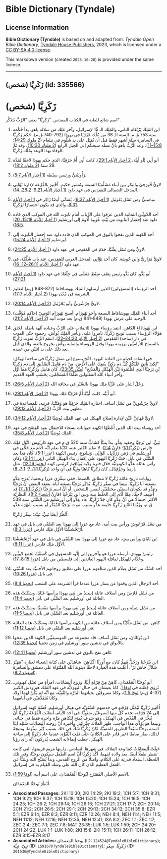 # Bible Dictionary (Tyndale)

## License Information

**Bible Dictionary (Tyndale)** is based on and adapted from: _Tyndale Open Bible Dictionary_, [Tyndale House Publishers](https://tyndaleopenresources.com/), 2023, which is licensed under a [CC BY-SA 4.0 license](https://creativecommons.org/licenses/by-sa/4.0/legalcode.en).

This markdown version (created `2025-10-20`) is provided under the same license.



--------------------------------

## زَكَرِيَّا (شخص) (id: 335566)

زَكَرِيَّا (شخص)
================

اسم شائع للغاية في الكتاب المقدس. "زَكَرِيَّا" يعني "الرَّبُّ يَتَذَكَّر".

1. ابن المَلِك يَرُبْعَام الثاني، والمَلِك الـ 15 لإسرائيل، وآخر مَلِك من سلالة ياهو. بدأ حُكْمه سنة 753 ق.م، السنة الـ 38 من مُلْك عَزَرْيَا في يهوذا (792–740 ق.م). حَكَمَ زَكَرِيَّا في السامرة سِتَّة أشهر فقط قبل أن يُقتَل على يد شَلُّوم في يَبلعام ([2 ملوك 14:29](https://ref.ly/2Kgs14:29)؛ [15:8–11](https://ref.ly/2Kgs15:8-2Kgs15:11)). وعد الرَّبُّ ياهو بأنَّ نسله سيحكُم إلى الجيل الرابع ([2 ملوك 10:30](https://ref.ly/2Kgs10:30))، وقد تَمَّ الوفاء بهذا الوعد بِمُلْك زَكَرِيَّا.
2. أبو أَبِي (أو أَبِيَّة، [2 أخبار الأيام 29:1](https://ref.ly/2Chr29:1)). كانت أَبِي أُمَّ حَزَقِيَّا، الذي حكم يهوذا لاحقًا لمُدَّة 29 سنةً ([2 ملوك 18:2](https://ref.ly/2Kgs18:2)).
3. رَأُوبَيْنيٌّ ورئيس سِبْطه ([1 أخبار الأيام 5:7](https://ref.ly/1Chr5:7)).
4. لاويٌّ قُورَحِيّ والبكر بين أبناء مَشَلْمِيَا السبعة ومُشير حكيم. اُخْتِيرَ بالقُرْعَة لإدارة بَوَّابِي المدخل الشمالي للمَقدِس في عهد داود ([1 أخبار الأيام 9:21](https://ref.ly/1Chr9:21)؛ [26:2، 14](https://ref.ly/1Chr26:2,1Chr26:14)).
5. بنيامينيٌّ ومن نَسْل يَعُوئِيل ([1 أخبار الأيام 9:37](https://ref.ly/1Chr9:37)). يُسَمَّى أيضًا زَاكِر في [1 أخبار الأيام 8:31](https://ref.ly/1Chr8:31)، والذي قد يكون اختصارًا لزَكَرِيَّا.
6. أحد اللاويِّين الثمانية الذين عزفوا على الرَّباب أمام تابوت الله في الموكب الذي قاده داود عند إحضار التابوت من بَيْتِ عُوبِيدَ أَدُومَ إلى أورشليم ([1 أخبار الأيام 15:18، 20](https://ref.ly/1Chr15:18,1Chr15:20)؛ [16:5](https://ref.ly/1Chr16:5)).
7. أحد الكهنة الذين نفخوا بالبوق في الموكب الذي قاده داود عند إحضار التابوت إلى أورشليم ([1 أخبار الأيام 15:24](https://ref.ly/1Chr15:24)).
8. لاويٌّ ومن نَسْل يِشِّيَّا، خَدَمَ في المَقدِس في عهد داود ([1 أخبار الأيام 24:25](https://ref.ly/1Chr24:25)).
9. لاويٌّ مَرَارِيٌّ وابن حُوسَة. كان أحد بَوَّابِي المدخل الغربي للمَقدِس، عند باب شَلَّكَةَ، في عهد داود ([1 أخبار الأيام 26:11](https://ref.ly/1Chr26:11-1Chr26:12,1Chr26:16)[–](https://ref.ly/1Chr26:11-1Chr26:12)[12، 16](https://ref.ly/1Chr26:11-1Chr26:12,1Chr26:16)).
10. أبو يَدُّو. كان يَدُّو رئيس نِصْفِ سِبْطِ مَنَسَّى فِي جِلْعَادَ في عهد داود ([1 أخبار الأيام 27:21](https://ref.ly/1Chr27:21)).
11. أحد الرؤساء (المسؤولين) الذين أرسلهم المَلِك يهوشافاط (872–848 ق.م) لتعليم الشريعة في مُدُن يهوذا ([2 أخبار الأيام 17:7](https://ref.ly/2Chr17:7)).
12. لاويٌّ جِرْشُونِيٌّ وأبو يَحْزَئِيلَ ([2 أخبار الأيام 20:14](https://ref.ly/2Chr20:14)).
13. أحد أبناء المَلِك يهوشافاط السبعة وأخو يَهُورَام. أصبح يَهُورَام الوَصِيّ (حاكم مُؤَقَّت) الوحيد على عرش يهوذا (848–841 ق.م) بعد موت أبيه ([2 أخبار الأيام 21:2](https://ref.ly/2Chr21:2)).
14. ابن يَهُويَادَاعَ الكاهن. انتقد رؤساء يهوذا للانقلاب على الرَّبِّ وعبادة آلهة باطلة. لحَنَقِ هؤلاء الرؤساء بسبب توبيخ زَكَرِيَّا، تآمروا عليه، وبأمر المَلِك يُوآش، رجموه حتَّى الموت في دار (ساحة) المَقدِس ([2 أخبار الأيام 24:20–22](https://ref.ly/2Chr24:20-2Chr24:22)). انتقم الرَّبُّ لموت زَكَرِيَّا بالسماح للأراميِّين بهزيمة يهوذا وقتل الرؤساء وإصابة يوآش بجروح بالغة، والذي قُتِل بعد ذلك على يد اثنَيْن من عبيده.

    في انتقاده لجيله من القادة اليهود، لمَّح يسوع إلى مقتل زَكَرِيَّا في ساحة الهيكل: "لِكَيْ يَأْتِيَ عَلَيْكُمْ كُلُّ دَمٍ زكِيٍّ سُفِكَ عَلَى الأَرْضِ، مِنْ دَمِ هَابِيلَ الصِّدِّيقِ إِلَى دَمِ زَكَرِيَّا بْنِ بَرَخِيَّا الَّذِي قَتَلْتُمُوهُ بَيْنَ الْهَيْكَلِ وَالْمَذْبَحِ" ([متَّى 23:35](https://ref.ly/Matt23:35)). كان هابيل وزَكَرِيَّا هما أوَّل وآخر أنبياء الله المقتولين ظُلْمًا المُسَجَّلين، بِحَسَبِ العهد القديم.

15. رَجُلٌ أشار على عُزِّيَّا مَلِك يهوذا بالسَّيْر في مخافة الله ([2 أخبار الأيام 26:5](https://ref.ly/2Chr26:5)).
16. أبو أَبِيَّة. كانت أَبِيَّةُ أُمَّ حَزَقِيَّا مَلِك يهوذا ([2 أخبار الأيام 29:1](https://ref.ly/2Chr29:1)).
17. لاويٌّ جِرْشُونِيٌّ من نَسْل آساف. اختاره المَلِك حَزَقِيَّا هو وَمَتَّنْيَا، قريبه، للمساعدة في تطهير بيت الرَّبِّ ([2 أخبار الأيام 29:13](https://ref.ly/2Chr29:13)).
18. لاويٌّ قَهَاتِيٌّ عُيِّنَ لإدارة إصلاح الهيكل في عهد المَلِك يُوشِيَّا ([2 أخبار الأيام 34:12](https://ref.ly/2Chr34:12)).
19. أحد رؤساء بيت الله الذين أَعْطَوْا الكهنة حيوانات بسخاء للاحتفال بعيد الفِصْح في عهد المَلِك يُوشِيَّا ([2 أخبار الأيام 35:8](https://ref.ly/2Chr35:8)).
20. نَبِيٌّ. ابن بَرَخِيَّا وحفيد عِدُّو. بدأ يتنبَّأ كشَابٍّ سنة 520 ق.م في عهد دَارِيُوسَ الأوَّل مَلِك فارس ([زَكَرِيَّا 1:1](https://ref.ly/Zech1:1)؛ قارِنْ [2:4](https://ref.ly/Zech2:4)). لا نعلم الكثير عنه، لكنَّنا نعلم أنَّه خَدَمَ مع حَجَّي في أورشليم في زَمَن زَرُبَّابِل، الوَالِي، وَيَشُوع، رئيس الكهنة ([عزرا 5:1](https://ref.ly/Ezra5:1)). كان هذا بعد السَّبْي في بابل. حَثَّ زَكَرِيَّا اليهود على إكمال بناء الهيكل الثاني ([عزرا 6:14](https://ref.ly/Ezra6:14)) وكان رأس عائلة عِدُّو الكهنوتيَّة خلال فترة ولاية يُويَاقِيمَ كرئيس كهنة ([نحميا 12:16](https://ref.ly/Neh12:16)). مثل إرميا وحِزْقِيَال، كان زَكَرِيَّا كاهنًا ونَبِيًّا في آنٍ واحد ([زَكَرِيَّا 1:1، 7](https://ref.ly/Zech1:1,Zech1:7)؛ [7:1، 8](https://ref.ly/Zech7:1,Zech7:8)).

    روايات تاريخ عائلة زَكَرِيَّا لا تتطابق بالضبط، ففي سِفْرَي عزرا ونحميا، يُدرَج عِدُّو بصفته أبا زَكَرِيَّا، بينما في سِفْر زَكَرِيَّا، يُذكَر بَرَخِيَّا بصفته أباه. يعتقد البعض أنَّ بَرَخِيَّا وعِدُّو قد يكونان اسمَيْن مختلفَيْن لنفس الشخص، أو أنَّ اسم بَرَخِيَّا ([زَكَرِيَّا 1:1، 7](https://ref.ly/Zech1:1,Zech1:7)) قد أُضِيف لاحقًا، مِمَّا أدَّى إلى الخلط بينه وبين ابن يَبْرَخْيَا (قارِنْ [إشعياء 8:2](https://ref.ly/Isa8:2)). النظريَّة الأكثر احتمالًا هي أنَّ عِدُّو كان جَدَّ زَكَرِيَّا. عاد عِدُّو إلى أورشليم من السَّبْي سنة 538 ق.م، ورُبَّما اعْتُبِرَ زَكَرِيَّا خليفة عِدُّو بسبب موت بَرَخِيَّا المُبَكِّر أو بسبب شُهْرَة عِدُّو.

    اُنْظُرْ أيضًا نَبِيٌّ، نَبِيَّة؛ سِفْر زَكَرِيَّا.

21. من نَسْل فَرْعُوشَ ورأس بيت أبيه. عاد مع عزرا إلى يهوذا بعد السَّبْي في بابل في عهد أَرْتَحْشَشْتَا الأوَّل مَلِك فارس ([عزرا 8:3](https://ref.ly/Ezra8:3)).
22. ابن بَابَايَ ورأس بيتٍ. عاد مع عزرا إلى يهوذا بعد السَّبْي في بابل في عهد أَرْتَحْشَشْتَا الأوَّل مَلِك فارس ([عزرا 8:11](https://ref.ly/Ezra8:11)).
23. رئيسٌ يهودي. أرسله عزرا هو وآخرين إلى إِدُّو، المسؤول فِي كَسِفْيَا، لجمع لاويِّين وخُدَّام للهيكل لقافلة اليهود العائدين إلى فلسطين من بابل ([عزرا 8:15–17](https://ref.ly/Ezra8:15-Ezra8:17)).
24. أحد السِّتَّة من نَسْل عِيلَام الذين شجَّعهم عزرا على تطليق زوجاتهم الأجنبيَّة بعد السَّبْي في بابل ([عزرا 10:26](https://ref.ly/Ezra10:26)).
25. أحد الرجال الذين وقفوا عن يسار عزرا عندما قرأ الشريعة على الشعب ([نحميا 8:4](https://ref.ly/Neh8:4)).
26. من نَسْل فَارَصَ ومن أسلاف عائلة (بيت) من بَنِي يهوذا يرأسها عَثَايَا، وسَكَنَتْ هذه العائلة في أورشليم بعد السَّبْي في بابل ([نحميا 11:4](https://ref.ly/Neh11:4)).
27. من نَسْل شِيلَة ومن أسلاف عائلة (بيت) من بَنِي يهوذا يرأسها مَعْسِيَّا، وسَكَنَتْ هذه العائلة في أورشليم بعد السَّبْي في بابل ([نحميا 11:5](https://ref.ly/Neh11:5)).
28. كاهن. من نَسْل مَلْكِيَّا ومن أسلاف عائلة من الكهنة يرأسها عَدَايَا، وسَكَنَتْ هذه العائلة في أورشليم بعد السَّبْي في بابل ([نحميا 11:12](https://ref.ly/Neh11:12)).
29. ابن يُونَاثَانَ، ومن نَسْل آساف. قاد مجموعة من الموسيقيِّين الكهنة الذين نفخوا بالأبواق في تدشين سور أورشليم في زمن نحميا ([نحميا 12:35](https://ref.ly/Neh12:35)).
30. كاهن نفخ بالبوق في تدشين سور أورشليم ([نحميا 12:41](https://ref.ly/Neh12:41)).
31. ابن يَبْرَخْيَا ورَجُلٌّ مُهِمٌّ كان، مع أُورِيَّا الْكَاهِنَ، شاهدَيْن على كتابة إشعياء لعبارة "مَهَيْرَ شَلاَلَ حَاشَ بَزَ". أعلنت هذه العبارة لاحقًا دينونة الله المُنْتَوَاة على دمشق والسامرة ([إشعياء 8:2](https://ref.ly/Isa8:2)).
32. أبو يُوحَنَّا الْمَعْمَدَان. كَاهِنٌ مِنْ فِرْقَةِ أَبِيَّا، وزوج أَلِيصَابَات، امرأةٍ من نَسْل كهنوتي. تُروَى قِصَّته في [لوقا 1](https://ref.ly/Luke1:1-Luke1:80). كانا يعيشان في جبال اليهوديَّة في عهد المَلِك هيرودس الكبير (37–4 ق.م؛ [لوقا 1:5](https://ref.ly/Luke1:5))، وكانا معروفَيْن بحياتهما البارَّة والتَّقِيَّة، مع أنَّه لم يَكُنْ لهما أولاد وكانا مُتَقَدِّمَيْن في أيامهما.

    اُخْتِيرَ زَكَرِيَّا ليُمَثِّل فِرْقَته في خدمتهم السَّنَوِيَّة في هيكل أورشليم. قُسِّمَ كهنة إسرائيل إلى 24 فِرْقَة، تخدم كُلٌّ منها أسبوعَيْن سَنَوِيًّا. في أحد الأيام، أَصَابَت الْقُرْعَةُ زَكَرِيَّا أَنْ يُبَخِّرَ في القُدْس في الهيكل، وهو شرف يُمنَح للكاهن مرَّة واحدة فقط في حياته، وبينما هو يُؤَدِّي هذا الواجب، ظهر الملاك جِبْرَائِيل وأخبره أنَّ زوجته أَلِيصَابَات سَتَلِد ابنًا اسمه يوحنَّا سَيُعِدُّ الطريق للمَسِيَّا، لكنَّ زَكَرِيَّا شَكَّ في ذلك بسبب كِبَر سِنِّهما، ونتيجةً لذلك، صار صامتًا (غير قادر على الكلام) حتَّى تَمَّت النُّبُوَّة. عندما عاد زَكَرِيَّا إلى ساحة الهيكل، جعلت إيماءاته الشعب يُدرِكون أنَّه رأى رؤيا.

    حَبِلَتْ أَلِيصَابَاتُ كما وعد الملاك. في شهرها السادس، زارتها مريم قريبتها، التي كانت تنتظر طفلًا أيضًا. بعد ولادة ابنهما، أكَّد زَكَرِيَّا أنَّ اسم الطفل سيكون يوحنَّا، وفي تلك اللحظة، استعاد قدرته على الكلام، وامتلأ من الروح القدس، وبدأ يُسَبِّح الله ويتنبَّأ عن العمل العظيم الذي كان الله على وشك القيام به في إسرائيل.

33. الاسم الأصلي المُقتَرَح ليُوحَنَّا الْمَعْمَدَان، على اسم أبيه ([لوقا 1:59](https://ref.ly/Luke1:59)).

    اُنْظُرْ يُوحَنَّا المَعْمَدَان.

* **Associated Passages:** 2KI 10:30; 2KI 14:29; 2KI 18:2; 1CH 5:7; 1CH 8:31; 1CH 9:21; 1CH 9:37; 1CH 15:18; 1CH 15:20; 1CH 15:24; 1CH 16:5; 1CH 24:25; 1CH 26:2; 1CH 26:14; 1CH 26:16; 1CH 27:21; 2CH 17:7; 2CH 20:14; 2CH 21:2; 2CH 26:5; 2CH 29:1; 2CH 29:13; 2CH 34:12; 2CH 35:8; EZR 5:1; EZR 6:14; EZR 8:3; EZR 8:11; EZR 10:26; NEH 8:4; NEH 11:4; NEH 11:5; NEH 11:12; NEH 12:16; NEH 12:35; NEH 12:41; ISA 8:2; ZEC 1:1; ZEC 1:7; ZEC 2:4; ZEC 7:1; ZEC 7:8; MAT 23:35; LUK 1:5; LUK 1:59; 2CH 24:20–2CH 24:22; LUK 1:1–LUK 1:80; 2KI 15:8–2KI 15:11; 1CH 26:11–1CH 26:12; EZR 8:15–EZR 8:17
* **Associated Articles:** يوحنا المعمدان (ID: `124524@TyndaleBibleDictionary`); نَبِيّ، نَبِيَّة (ID: `159167@TyndaleBibleDictionary`); زَكَرِيَّا، سِفْر (ID: `201536@TyndaleBibleDictionary`)

